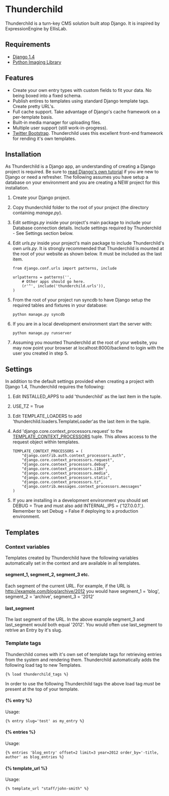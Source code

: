 # Thunderchild

Thunderchild is a turn-key CMS solution built atop Django. It is inspired by ExpressionEngine by EllisLab.

## Requirements

* [Django 1.4](https://www.djangoproject.com/)
* [Python Imaging Library](http://www.pythonware.com/products/pil/)

## Features

* Create your own entry types with custom fields to fit your data. No being boxed into a fixed schema.
* Publish entires to templates using standard Django template tags. Create pretty URL's.
* Full cache support. Take advantage of Django's cache framework on a per-template basis.
* Built-in media manager for uploading files.
* Multiple user support (still work-in-progress).
* [Twitter Bootstrap](http://twitter.github.com/bootstrap/). Thunderchild uses this excellent front-end framework for rending it's own templates.

## Installation

As Thunderchild is a Django app, an understanding of creating a Django project is required. Be sure to [read Django's own tutorial](https://docs.djangoproject.com/en/dev/intro/tutorial01/) 
if you are new to Django or need a refresher. The following assumes you have setup a database on your environment and you are creating a NEW project for this installation.

1. Create your Django project.
2. Copy thunderchild folder to the root of your project (the directory containing *manage.py*).
3. Edit *settings.py* inside your project's main package to include your Database connection details. Include settings required by Thunderchild - See Settings section below.
4. Edit *urls.py* inside your project's main package to include Thunderchild's own *urls.py*. It is strongly recommended that Thunderchild is mounted at the root of your website as shown below. It must be
included as the last item.

	```
	from django.conf.urls import patterns, include
	
	urlpatterns = patterns('',
		# Other apps should go here.
	    (r'^', include('thunderchild.urls')),
	)
	```

5. From the root of your project run syncdb to have Django setup the required tables and fixtures in your database:

	```
	python manage.py syncdb
	```
    
6. If you are in a local development environment start the server with:

	```
	python manage.py runserver
	```
	
7. Assuming you mounted Thunderchild at the root of your website, you may now point your browser at localhost:8000/backend to login with the user you created in step 5.

## Settings

In addition to the default settings provided when creating a project with Django 1.4, Thunderchild requires the following:

1. Edit INSTALLED_APPS to add 'thunderchild' as the last item in the tuple.
2. USE_TZ = True
3. Edit TEMPLATE_LOADERS to add 'thunderchild.loaders.TemplateLoader'as the last item in the tuple.
4. Add 'django.core.context_processors.request' to the [TEMPLATE_CONTEXT_PROCESSORS](https://docs.djangoproject.com/en/dev/ref/settings/#template-context-processors) tuple. This allows access to the request object within templates.

	```
	TEMPLATE_CONTEXT_PROCESSORS = (
	    "django.contrib.auth.context_processors.auth",
	    "django.core.context_processors.request",
	    "django.core.context_processors.debug",
	    "django.core.context_processors.i18n",
	    "django.core.context_processors.media",
	    "django.core.context_processors.static",
	    "django.core.context_processors.tz",
	    "django.contrib.messages.context_processors.messages"
	)
	```

5. If you are installing in a development environment you should set DEBUG = True and must also add INTERNAL_IPS = ('127.0.0.1',). Remember to set Debug = False if deploying to a production environment.


## Templates

### Context variables

Templates created by Thunderchild have the following variables automatically set in the context and are available in all templates.

#### segment_1, segment_2, segment_3 etc.

Each segment of the current URL. For example, if the URL is http://example.com/blog/archive/2012 you would have segment_1 = 'blog', segment_2 = 'archive', segment_3 = '2012'

#### last_segment

The last segment of the URL. In the above example segment_3 and last_segment would both equal '2012'. You would often use last_segment to retrive an Entry by it's slug.

### Template tags

Thunderchild comes with it's own set of template tags for retrieving entries from the system and rendering them. Thunderchild automatically adds the following load tag to new Templates.

	{% load thunderchild_tags %}
	
In order to use the following Thunderchild tags the above load tag *must* be present at the top of your template.

#### {% entry %}

Usage:

	{% entry slug='test' as my_entry %}

#### {% entries %}

Usage:

	{% entries 'blog_entry' offset=2 limit=3 year=2012 order_by='-title, author' as blog_entries %}
	
#### {% template_url %}

Usage:

	{% template_url "staff/john-smith" %}
